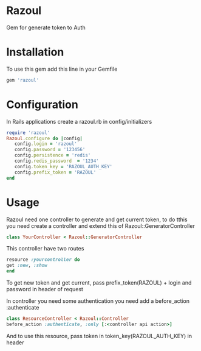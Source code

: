 # Razoul
Gem for generate token to Auth

# Installation
To use this gem add this line in your Gemfile
```ruby
gem 'razoul'
```
# Configuration
In Rails applications create a razoul.rb in config/initializers
```ruby
require 'razoul'
Razoul.configure do |config|
   config.login = 'razoul'
   config.password = '123456'
   config.persistence = 'redis'
   config.redis_password  = '1234'
   config.token_key = 'RAZOUL_AUTH_KEY'
   config.prefix_token = 'RAZOUL'
end

```

# Usage

Razoul need one controller to generate and get current token, to do tthis you need create a controller and extend this of Razoul::GeneratorController

```ruby
class YourController < Razoul::GeneratorController

```

This controller have two routes
```ruby
resource :yourcontroller do
get :new, :show
end
```

To get new token and get current, pass prefix_token(RAZOUL) + login and password in header of request

In controller you need some authentication you need add a before_action :authenticate

```ruby
class ResourceController < Razoul::Controller
before_action :authenticate, :only [:<controller api action>]
```

And to use this resource, pass token in token_key(RAZOUL_AUTH_KEY) in header

